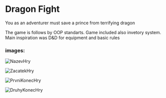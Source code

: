 # Dragon Fight #

You as an adventurer must save a prince from terrifying dragon


The game is follows by OOP standarts. Game included also invetory system. Main inspiration was D&D for equipment and basic rules

### images:

![NazevHry](https://user-images.githubusercontent.com/42646031/151656327-f3763258-7b19-44ed-b8cd-13e116ef198c.png)

![ZacatekHry](https://user-images.githubusercontent.com/42646031/151656330-2aca4947-a9e9-43e9-95d5-5884b34ec391.png)

![PrvniKonecHry](https://user-images.githubusercontent.com/42646031/151656333-dc5206af-9172-4c0e-aa48-422889656f8e.png)

![DruhyKonecHry](https://user-images.githubusercontent.com/42646031/151656334-ad92121a-8d61-4e77-981d-90bb8fd55497.png)
